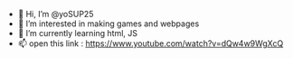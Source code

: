 - 👋 Hi, I’m @yoSUP25
- 👀 I’m interested in making games and webpages
- 🌱 I’m currently learning html, JS
- 📫 open this link : https://www.youtube.com/watch?v=dQw4w9WgXcQ

<!---
yoSUP25/yoSUP25 is a ✨ special ✨ repository because its `README.md` (this file) appears on your GitHub profile.
You can click the Preview link to take a look at your changes.
--->
